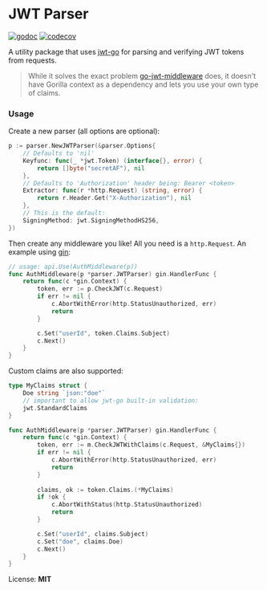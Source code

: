 # JWT Parser

[![godoc](http://img.shields.io/badge/godoc-reference-5272B4.svg?style=flat-square)](https://godoc.org/github.com/oreqizer/go-jwt-parser)
[![codecov](https://codecov.io/gh/oreqizer/go-jwt-parser/branch/master/graph/badge.svg)](https://codecov.io/gh/oreqizer/go-jwt-parser)

A utility package that uses [jwt-go](https://github.com/dgrijalva/jwt-go) for parsing and verifying JWT tokens from requests.

> While it solves the exact problem [go-jwt-middleware](https://github.com/auth0/go-jwt-middleware) does, it doesn't have Gorilla context as a dependency and lets you use your own type of claims.

### Usage

Create a new parser (all options are optional):

```go
p := parser.NewJWTParser(&parser.Options{
    // Defaults to 'nil'
    Keyfunc: func(_ *jwt.Token) (interface{}, error) {
        return []byte("secretAF"), nil
    },
    // Defaults to 'Authorization' header being: Bearer <token>
    Extractor: func(r *http.Request) (string, error) {
        return r.Header.Get("X-Authorization"), nil
    },
    // This is the default:
    SigningMethod: jwt.SigningMethodHS256,
})
```

Then create any middleware you like! All you need is a `http.Request`. An example using [gin](https://github.com/gin-gonic/gin):

```go
// usage: api.Use(AuthMiddleware(p))
func AuthMiddleware(p *parser.JWTParser) gin.HandlerFunc {
	return func(c *gin.Context) {
		token, err := p.CheckJWT(c.Request)
		if err != nil {
			c.AbortWithError(http.StatusUnauthorized, err)
			return
		}

		c.Set("userId", token.Claims.Subject)
		c.Next()
	}
}
```

Custom claims are also supported:

```go
type MyClaims struct {
	Doe string `json:"doe"`
	// important to allow jwt-go built-in validation:
	jwt.StandardClaims
}

func AuthMiddleware(p *parser.JWTParser) gin.HandlerFunc {
	return func(c *gin.Context) {
		token, err := m.CheckJWTWithClaims(c.Request, &MyClaims{})
        if err != nil {
            c.AbortWithError(http.StatusUnauthorized, err)
            return
        }
        
        claims, ok := token.Claims.(*MyClaims) 
        if !ok {
		    c.AbortWithStatus(http.StatusUnauthorized)
		    return
	    }

		c.Set("userId", claims.Subject)
		c.Set("doe", claims.Doe)
		c.Next()
	}
}
```

License: **MIT**
